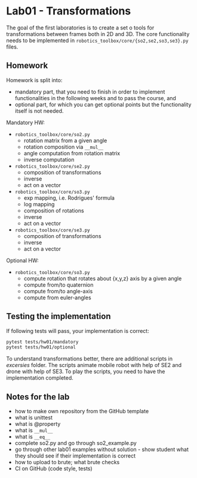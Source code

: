 # Lab01 - Transformations
The goal of the first laboratories is to create a set o tools for transformations between frames both in 2D and 3D.
The core functionality needs to be implemented in `robotics_toolbox/core/{so2,se2,so3,se3}.py` files.

## Homework
Homework is split into:
- mandatory part, that you need to finish in order to implement functionalities in the following weeks and to pass the course, and
- optional part, for which you can get optional points but the functionality itself is not needed.

Mandatory HW:
 - `robotics_toolbox/core/so2.py`
   - rotation matrix from a given angle
   - rotation composition via `__mul__`
   - angle computation from rotation matrix
   - inverse computation
 - `robotics_toolbox/core/se2.py`
   - composition of transformations
   - inverse
   - act on a vector
 - `robotics_toolbox/core/so3.py`
   - exp mapping, i.e. Rodrigues' formula
   - log mapping
   - composition of rotations
   - inverse 
   - act on a vector
 - `robotics_toolbox/core/se3.py`
   - composition of transformations
   - inverse
   - act on a vector

Optional HW:
 - `robotics_toolbox/core/so3.py`
   - compute rotation that rotates about {x,y,z} axis by a given angle
   - compute from/to quaternion
   - compute from/to angle-axis
   - compute from euler-angles

## Testing the implementation

If following tests will pass, your implementation is correct:
```bash
pytest tests/hw01/mandatory
pytest tests/hw01/optional
```

To understand transformations better, there are additional scripts in _excersies_ folder.
The scripts animate mobile robot with help of SE2 and drone with help of SE3. 
To play the scripts, you need to have the implementation completed.

## Notes for the lab

- how to make own repository from the GitHub template
- what is unittest
- what is @property
- what is `__mul__`
- what is `__eq__`
- complete so2.py and go through so2_example.py
- go through other lab01 examples without solution - show student what they should see if their implementation is correct
- how to upload to brute; what brute checks
- CI on GitHub (code style, tests)
